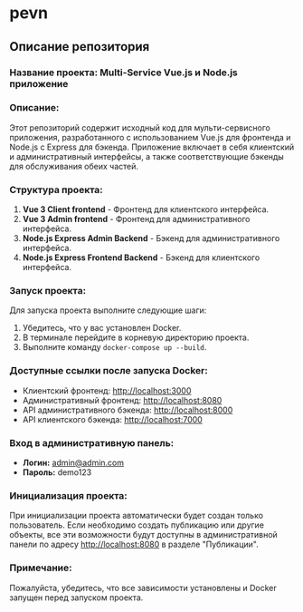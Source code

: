 # pevn

## Описание репозитория

### Название проекта: Multi-Service Vue.js и Node.js приложение

### Описание:
Этот репозиторий содержит исходный код для мульти-сервисного приложения, разработанного с использованием Vue.js для фронтенда и Node.js с Express для бэкенда. Приложение включает в себя клиентский и административный интерфейсы, а также соответствующие бэкенды для обслуживания обеих частей.

### Структура проекта:
1. **Vue 3 Client frontend** - Фронтенд для клиентского интерфейса.
2. **Vue 3 Admin frontend** - Фронтенд для административного интерфейса.
3. **Node.js Express Admin Backend** - Бэкенд для административного интерфейса.
4. **Node.js Express Frontend Backend** - Бэкенд для клиентского интерфейса.

### Запуск проекта:
Для запуска проекта выполните следующие шаги:
1. Убедитесь, что у вас установлен Docker.
2. В терминале перейдите в корневую директорию проекта.
3. Выполните команду `docker-compose up --build`.

### Доступные ссылки после запуска Docker:
- Клиентский фронтенд: [http://localhost:3000](http://localhost:3000)
- Административный фронтенд: [http://localhost:8080](http://localhost:8080)
- API административного бэкенда: [http://localhost:8000](http://localhost:8000)
- API клиентского бэкенда: [http://localhost:7000](http://localhost:7000)

### Вход в административную панель:
- **Логин:** admin@admin.com
- **Пароль:** demo123

### Инициализация проекта:
При инициализации проекта автоматически будет создан только пользователь. Если необходимо создать публикацию или другие объекты, все эти возможности будут доступны в административной панели по адресу [http://localhost:8080](http://localhost:8080) в разделе "Публикации".

### Примечание:
Пожалуйста, убедитесь, что все зависимости установлены и Docker запущен перед запуском проекта.



